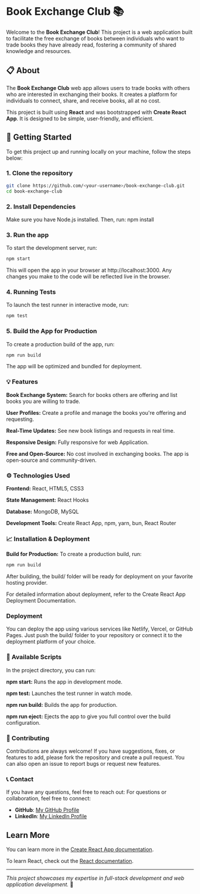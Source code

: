 # Book Exchange Club 📚

Welcome to the **Book Exchange Club**! This project is a web application built to facilitate the free exchange of books between individuals who want to trade books they have already read, fostering a community of shared knowledge and resources.

## 📋 About

The **Book Exchange Club** web app allows users to trade books with others who are interested in exchanging their books. It creates a platform for individuals to connect, share, and receive books, all at no cost.

This project is built using **React** and was bootstrapped with **Create React App**. It is designed to be simple, user-friendly, and efficient.

## 🚀 Getting Started

To get this project up and running locally on your machine, follow the steps below:

### 1. Clone the repository
```sh
git clone https://github.com/<your-username>/book-exchange-club.git
cd book-exchange-club
```
### 2. Install Dependencies
Make sure you have Node.js installed. Then, run:
npm install

### 3. Run the app
To start the development server, run:
```sh
npm start
```
This will open the app in your browser at http://localhost:3000. Any changes you make to the code will be reflected live in the browser.

### 4. Running Tests
To launch the test runner in interactive mode, run:
```sh
npm test
```
### 5. Build the App for Production
To create a production build of the app, run:
```sh
npm run build
```
The app will be optimized and bundled for deployment.

### 💡 Features

**Book Exchange System:** Search for books others are offering and list books you are willing to trade.

**User Profiles:** Create a profile and manage the books you're offering and requesting.

**Real-Time Updates:** See new book listings and requests in real time.

**Responsive Design:** Fully responsive for web Application.

**Free and Open-Source:** No cost involved in exchanging books. The app is open-source and community-driven.

### ⚙️ Technologies Used

**Frontend:** React, HTML5, CSS3

**State Management:** React Hooks

**Database:** MongoDB, MySQL

**Development Tools:** Create React App, npm, yarn, bun, React Router

### 📈 Installation & Deployment
**Build for Production:**
To create a production build, run:
```sh
npm run build
```
After building, the build/ folder will be ready for deployment on your favorite hosting provider.

For detailed information about deployment, refer to the Create React App Deployment Documentation.

### Deployment
You can deploy the app using various services like Netlify, Vercel, or GitHub Pages. Just push the build/ folder to your repository or connect it to the deployment platform of your choice.

### 🔧 Available Scripts
In the project directory, you can run:

**npm start:** Runs the app in development mode.

**npm test:** Launches the test runner in watch mode.

**npm run build:** Builds the app for production.

**npm run eject:** Ejects the app to give you full control over the build configuration.

### 🌱 Contributing
Contributions are always welcome! If you have suggestions, fixes, or features to add, please fork the repository and create a pull request. You can also open an issue to report bugs or request new features.

### 📞 Contact
If you have any questions, feel free to reach out:
For questions or collaboration, feel free to connect:
- **GitHub**: [My GitHub Profile](https://github.com/HareenaChowdary)
- **LinkedIn**: [My LinkedIn Profile](https://www.linkedin.com/in/hareena-chowdary-polavaram/)

   
## Learn More
You can learn more in the [Create React App documentation](https://create-react-app.dev/docs/getting-started/).

To learn React, check out the [React documentation](https://react.dev/).


---
_This project showcases my expertise in full-stack development and web application development._ 🚀



